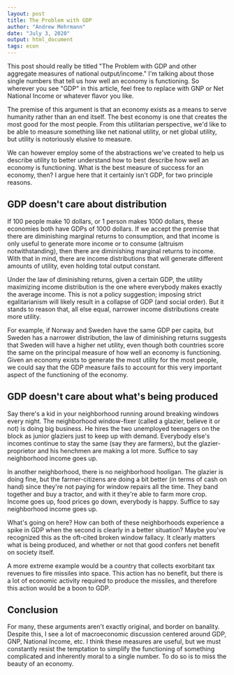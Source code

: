 ```yaml
---
layout: post
title: The Problem with GDP
author: "Andrew Mehrmann"
date: "July 3, 2020"
output: html_document
tags: econ
---
```


This post should really be titled "The Problem with GDP and other aggregate measures of national output/income." I'm talking about those single numbers that tell us how well an economy is functioning. So wherever you see "GDP" in this article, feel free to replace with GNP or Net National Income or whatever flavor you like.

The premise of this argument is that an economy exists as a means to serve humanity rather than an end itself. The best economy is one that creates the most good for the most people. From this utilitarian perspective, we'd like to be able to measure something like net national utility, or net global utility, but utility is notoriously elusive to measure.

We can however employ some of the abstractions we've created to help us describe utility to better understand how to best describe how well an economy is functioning. What is the best measure of success for an economy, then? I argue here that it certainly isn't GDP, for two principle reasons.

## GDP doesn't care about distribution

If 100 people make 10 dollars, or 1 person makes 1000 dollars, these economies both have GDPs of 1000 dollars. If we accept the premise that there are diminishing marginal returns to consumption, and that income is only useful to generate more income or to consume (altruism notwithstanding), then there are diminishing marginal returns to income. With that in mind, there are income distributions that will generate different amounts of utility, even holding total output constant.

Under the law of diminishing returns, given a certain GDP, the utility maximizing income distribution is the one where everybody makes exactly the average income. This is not a policy suggestion; imposing strict egalitarianism will likely result in a collapse of GDP (and social order). But it stands to reason that, all else equal, narrower income distributions create more utility.

For example, if Norway and Sweden have the same GDP per capita, but Sweden has a narrower distribution, the law of diminishing returns suggests that Sweden will have a higher net utility, even though both countries score the same on the principal measure of how well an economy is functioning. Given an economy exists to generate the most utility for the most people, we could say that the GDP measure fails to account for this very important aspect of the functioning of the economy.

## GDP doesn't care about what's being produced

Say there's a kid in your neighborhood running around breaking windows every night. The neighborhood window-fixer (called a glazier, believe it or not) is doing big business. He hires the two unemployed teenagers on the block as junior glaziers just to keep up with demand. Everybody else's incomes continue to stay the same (say they are farmers), but the glazier-proprietor and his henchmen are making a lot more. Suffice to say neighborhood income goes up.

In another neighborhood, there is no neighborhood hooligan. The glazier is doing fine, but the farmer-citizens are doing a bit better (in terms of cash on hand) since they're not paying for window repairs all the time. They band together and buy a tractor, and with it they're able to farm more crop. Income goes up, food prices go down, everybody is happy. Suffice to say neighborhood income goes up.

What's going on here? How can both of these neighborhoods experience a spike in GDP when the second is clearly in a better situation? Maybe you've recognized this as the oft-cited broken window fallacy. It clearly matters what is being produced, and whether or not that good confers net benefit on society itself.

A more extreme example would be a country that collects exorbitant tax revenues to fire missiles into space. This action has no benefit, but there is a lot of economic activity required to produce the missiles, and therefore this action would be a boon to GDP.

## Conclusion

For many, these arguments aren't exactly original, and border on banality. Despite this, I see a lot of macroeconomic discussion centered around GDP, GNP, National Income, etc. I think these measures are useful, but we must constantly resist the temptation to simplify the functioning of something complicated and inherently moral to a single number. To do so is to miss the beauty of an economy.

